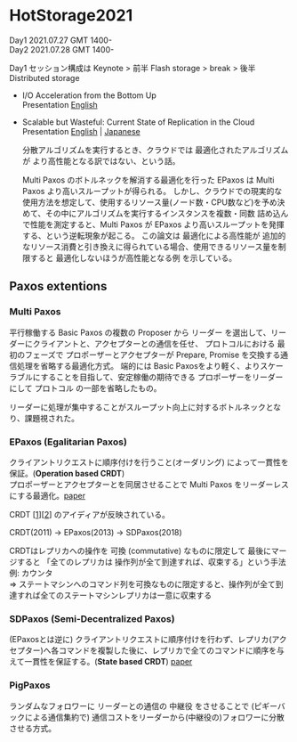 # HotStorage2021

Day1 2021.07.27 GMT 1400-  
Day2 2021.07.28 GMT 1400-

Day1 セッション構成は Keynote > 前半 Flash storage > break > 後半 Distributed storage

- I/O Acceleration from the Bottom Up  
  Presentation [English](https://www.youtube.com/watch?v=9C2ESO6YvNk&t=3450s)
- Scalable but Wasteful: Current State of Replication in the Cloud  
  Presentation [English](https://www.youtube.com/watch?v=9C2ESO6YvNk&t=15265s) | [Japanese](https://youtu.be/3ll_xtXkRPE)  

  分散アルゴリズムを実行するとき、クラウドでは 最適化されたアルゴリズムが より高性能となる訳ではない、という話。

  Multi Paxos のボトルネックを解消する最適化を行った EPaxos は Multi Paxos より高いスループットが得られる。
  しかし、クラウドでの現実的な使用方法を想定して、使用するリソース量(ノード数・CPU数など)を予め決めて、その中にアルゴリズムを実行するインスタンスを複数・同数 詰め込んで性能を測定すると、Multi Paxos が EPaxos より高いスループットを発揮する、という逆転現象が起こる。
  この論文は 最適化による高性能が 追加的なリソース消費と引き換えに得られている場合、使用できるリソース量を制限すると 最適化しないほうが高性能となる例 を示している。

## Paxos extentions

### Multi Paxos

平行稼働する Basic Paxos の複数の Proposer から リーダー を選出して、リーダーにクライアントと、アクセプターとの通信を任せ、 プロトコルにおける 最初のフェーズで プロポーザーとアクセプターが Prepare, Promise を交換する通信処理を省略する最適化方式。
端的には Basic Paxosをより軽く、よりスケーラブルにすることを目指して、安定稼働の期待できる プロポーザーをリーダーにして プロトコル の一部を省略したもの。

リーダーに処理が集中することがスループット向上に対するボトルネックとなり、課題視された。

### EPaxos (Egalitarian Paxos)

クライアントリクエストに順序付けを行うこと(オーダリング) によって一貫性を保証。(**Operation based CRDT**)  
プロポーザーとアクセプターとを同居させることで Multi Paxos をリーダーレスにする最適化。[paper](https://www.usenix.org/conference/nsdi21/presentation/tollman)

CRDT [[1](https://qiita.com/everpeace/items/bb73ec64d3e682279d26)][[2](https://www.slideshare.net/ShingoOmura/crdt-in-15-minutes-59247995)] のアイディアが反映されている。

CRDT(2011) → EPaxos(2013) → SDPaxos(2018)

CRDTはレプリカへの操作を 可換 (commutative) なものに限定して 最後にマージすると 「全てのレプリカは 操作列が全て到達すれば、収束する」という手法 例: カウンタ  
⇒ ステートマシンへのコマンド列を可換なものに限定すると、操作列が全て到達すれば全てのステートマシンレプリカは一意に収束する

### SDPaxos (Semi-Decentralized Paxos)

(EPaxosとは逆に) クライアントリクエストに順序付けを行わず、レプリカ(アクセプター)へ各コマンドを複製した後に、レプリカで全てのコマンドに順序を与えて一貫性を保証する。(**State based CRDT**) [paper](https://www.microsoft.com/en-us/research/publication/sdpaxos-building-efficient-semi-decentralized-geo-replicated-state-machines/)

### PigPaxos

ランダムなフォロワーに リーダーとの通信の 中継役 をさせることで (ピギーバックによる通信集約で) 通信コストをリーダーから(中継役の)フォロワーに分散させる方式。

<!--
![image](https://user-images.githubusercontent.com/11642047/129136665-6084bbdb-86ed-4fed-bc16-006725137930.png)
-->
